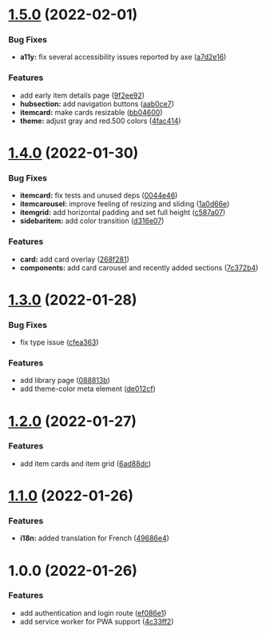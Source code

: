 # [1.5.0](https://github.com/meteorae/web/compare/v1.4.0...v1.5.0) (2022-02-01)


### Bug Fixes

* **a11y:** fix several accessibility issues reported by axe ([a7d2e16](https://github.com/meteorae/web/commit/a7d2e16964504f6c96adb367cd4a67f57f288087))


### Features

* add early item details page ([9f2ee92](https://github.com/meteorae/web/commit/9f2ee92317d61df79e79b5995df20f268f45f665))
* **hubsection:** add navigation buttons ([aab0ce7](https://github.com/meteorae/web/commit/aab0ce707ac410542be2ae4cb11e28cafb6a9461))
* **itemcard:** make cards resizable ([bb04600](https://github.com/meteorae/web/commit/bb0460098855f622226fe6118f7a663bab612a47))
* **theme:** adjust gray and red.500 colors ([4fac414](https://github.com/meteorae/web/commit/4fac414a7b1f7a164b03f22b8bc6b6961275d2e6))

# [1.4.0](https://github.com/meteorae/web/compare/v1.3.0...v1.4.0) (2022-01-30)


### Bug Fixes

* **itemcard:** fix tests and unused deps ([0044e46](https://github.com/meteorae/web/commit/0044e461b728c868bdb95a6f8dcffe006973b077))
* **itemcarousel:** improve feeling of resizing and sliding ([1a0d66e](https://github.com/meteorae/web/commit/1a0d66e7d175ca5399062cd9babc51fa946bb311))
* **itemgrid:** add horizontal padding and set full height ([c587a07](https://github.com/meteorae/web/commit/c587a076df123d9133784116fd90d1c99e9a1358))
* **sidebaritem:** add color transition ([d316e07](https://github.com/meteorae/web/commit/d316e073c0e3ac694f316971226931b374c5ee1a))


### Features

* **card:** add card overlay ([268f281](https://github.com/meteorae/web/commit/268f2813a7f20b46fb15f54df99e6de02b123e3f))
* **components:** add card carousel and recently added sections ([7c372b4](https://github.com/meteorae/web/commit/7c372b42e15868ba3ad312d670cc8c000949cf1c))

# [1.3.0](https://github.com/meteorae/web/compare/v1.2.0...v1.3.0) (2022-01-28)


### Bug Fixes

* fix type issue ([cfea363](https://github.com/meteorae/web/commit/cfea363bf9485bbd8b92d32cba5a3b2373000c88))


### Features

* add library page ([088813b](https://github.com/meteorae/web/commit/088813b9bf42cc97b0045210a85d04d44df7acd9))
* add theme-color meta element ([de012cf](https://github.com/meteorae/web/commit/de012cf0a2ab4432b31020cb913504e0a0b48cec))

# [1.2.0](https://github.com/meteorae/web/compare/v1.1.0...v1.2.0) (2022-01-27)


### Features

* add item cards and item grid ([6ad88dc](https://github.com/meteorae/web/commit/6ad88dc67c473e4f8559e48013e020795c2c8738))

# [1.1.0](https://github.com/meteorae/web/compare/v1.0.0...v1.1.0) (2022-01-26)


### Features

* **i18n:** added translation for French ([49686e4](https://github.com/meteorae/web/commit/49686e45dda5fd298191ca96c2824f377be3a949))

# 1.0.0 (2022-01-26)


### Features

* add authentication and login route ([ef086e1](https://github.com/meteorae/web/commit/ef086e190642a094cd6db1a4794f0147452cf9c9))
* add service worker for PWA support ([4c33ff2](https://github.com/meteorae/web/commit/4c33ff26d9bd4eac1d0e1bcd45eafbea040b7d69))
